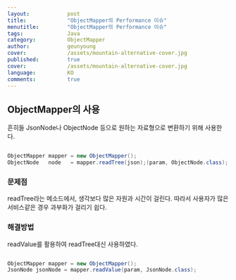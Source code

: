 ```yaml
---
layout:            post
title:             "ObjectMapper의 Performance 이슈"
menutitle:         "ObjectMapper의 Performance 이슈"
tags:              Java
category:          ObjectMapper
author:            geunyoung
cover:             /assets/mountain-alternative-cover.jpg
published:         true
cover:             /assets/mountain-alternative-cover.jpg
language:          KO
comments:          true
---
```


## ObjectMapper의 사용

흔히들 JsonNode나 ObjectNode 등으로 원하는 자료형으로 변환하기 위해 사용한다.

```java

ObjectMapper mapper = new ObjectMapper(); 
ObjectNode   node   = mapper.readTree(json);(param, ObjectNode.class);

```


### 문제점

readTree라는 메소드에서, 생각보다 많은 자원과 시간이 걸린다. 따라서 사용자가 많은 서비스같은 경우 과부화가 걸리기 쉽다.


### 해결방법

readValue를 활용하여 readTree대신 사용하였다. 

```java

ObjectMapper mapper = new ObjectMapper();
JsonNode jsonNode = mapper.readValue(param, JsonNode.class);
    
 ```


